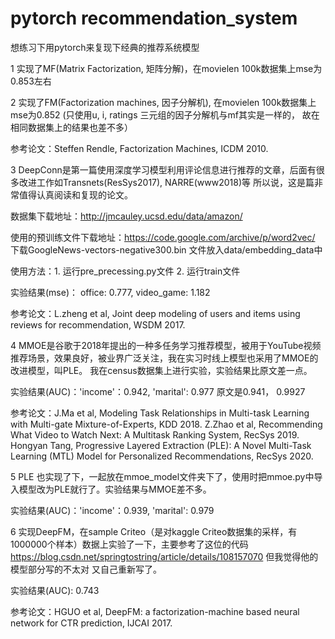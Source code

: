 # pytorch recommendation_system
想练习下用pytorch来复现下经典的推荐系统模型

1 实现了MF(Matrix Factorization, 矩阵分解)，在movielen 100k数据集上mse为0.853左右

2 实现了FM(Factorization machines, 因子分解机), 在movielen 100k数据集上mse为0.852
(只使用u, i, ratings 三元组的因子分解机与mf其实是一样的， 故在相同数据集上的结果也差不多）

参考论文：Steffen Rendle, Factorization Machines, ICDM 2010.

3 DeepConn是第一篇使用深度学习模型利用评论信息进行推荐的文章，后面有很多改进工作如Transnets(ResSys2017), NARRE(www2018)等
所以说，这是篇非常值得认真阅读和复现的论文。

数据集下载地址：http://jmcauley.ucsd.edu/data/amazon/ 

使用的预训练文件下载地址：https://code.google.com/archive/p/word2vec/  下载GoogleNews-vectors-negative300.bin 文件放入data/embedding_data中

使用方法：1. 运行pre_precessing.py文件 2. 运行train文件

实验结果(mse)： office: 0.777, video_game: 1.182

参考论文：L.zheng et al, Joint deep modeling of users and items using reviews for recommendation, WSDM 2017.

4 MMOE是谷歌于2018年提出的一种多任务学习推荐模型，被用于YouTube视频推荐场景，效果良好，被业界广泛关注，我在实习时线上模型也采用了MMOE的改进模型，叫PLE。
我在census数据集上进行实验，实验结果比原文差一点。

实验结果(AUC)：'income'：0.942, 'marital': 0.977  原文是0.941， 0.9927

参考论文：J.Ma et al, Modeling Task Relationships in Multi-task Learning with Multi-gate Mixture-of-Experts, KDD 2018.
          Z.Zhao et al, Recommending What Video to Watch Next: A Multitask Ranking System, RecSys 2019.
          Hongyan Tang, Progressive Layered Extraction (PLE): A Novel Multi-Task Learning (MTL) Model for Personalized Recommendations, RecSys 2020.

5 PLE 也实现了下，一起放在mmoe_model文件夹下了，使用时把mmoe.py中导入模型改为PLE就行了。实验结果与MMOE差不多。

实验结果(AUC)：'income'：0.939, 'marital': 0.979 

6 实现DeepFM，在sample Criteo（是对kaggle Criteo数据集的采样，有1000000个样本）数据上实验了一下，主要参考了这位的代码 https://blog.csdn.net/springtostring/article/details/108157070 但我觉得他的模型部分写的不太对 又自己重新写了。

实验结果(AUC): 0.743

参考论文：HGUO et al, DeepFM: a factorization-machine based neural network for CTR prediction, IJCAI 2017.
